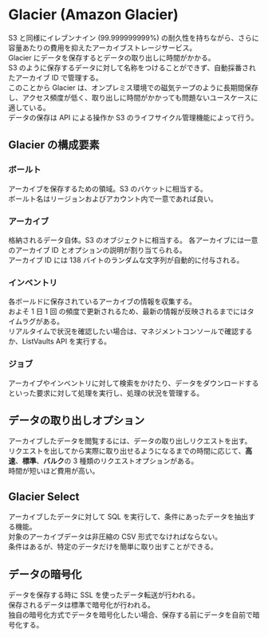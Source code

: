 # Glacier (Amazon Glacier)  
S3 と同様にイレブンナイン (99.999999999%) の耐久性を持ちながら、さらに容量あたりの費用を抑えたアーカイブストレージサービス。  
Glacier にデータを保存するとデータの取り出しに時間がかかる。  
S3 のように保存するデータに対して名称をつけることができず、自動採番されたアーカイブ ID で管理する。  
このことから Glacier は、オンプレミス環境での磁気テープのように長期間保存し、アクセス頻度が低く、取り出しに時間がかかっても問題ないユースケースに適している。  
データの保存は API による操作か S3 のライフサイクル管理機能によって行う。  

## Glacier の構成要素  

### ボールト  
アーカイブを保存するための領域。S3 のバケットに相当する。  
ボールト名はリージョンおよびアカウント内で一意であれば良い。  

### アーカイブ  
格納されるデータ自体。S3 のオブジェクトに相当する。
各アーカイブには一意のアーカイブ ID とオプションの説明が割り当てられる。  
アーカイブ ID には 138 バイトのランダムな文字列が自動的に付与される。  

### インベントリ  
各ボールドに保存されているアーカイブの情報を収集する。  
およそ 1 日 1 回 の頻度で更新されるため、最新の情報が反映されるまでにはタイムラグがある。  
リアルタイムで状況を確認したい場合は、マネジメントコンソールで確認するか、ListVaults API を実行する。  

### ジョブ  
アーカイブやインベントリに対して検索をかけたり、データをダウンロードするといった要求に対して処理を実行し、処理の状況を管理する。  

## データの取り出しオプション  
アーカイブしたデータを閲覧するには、データの取り出しリクエストを出す。  
リクエストを出してから実際に取り出せるようになるまでの時間に応じて、**高速**、**標準**、**バルク**の 3 種類のリクエストオプションがある。  
時間が短いほど費用が高い。  

## Glacier Select  
アーカイブしたデータに対して SQL を実行して、条件にあったデータを抽出する機能。  
対象のアーカイブデータは非圧縮の CSV 形式でなければならない。  
条件はあるが、特定のデータだけを簡単に取り出すことができる。  

## データの暗号化  
データを保存する時に SSL を使ったデータ転送が行われる。  
保存されるデータは標準で暗号化が行われる。  
独自の暗号化方式でデータを暗号化したい場合、保存する前にデータを自前で暗号化する。  

